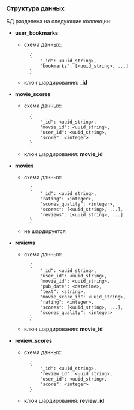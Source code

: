 ### Структура данных

БД разделена на следующие коллекции:

- **user_bookmarks**
    - схема данных:
      
            {
                "_id": <uuid_string>,
                "bookmarks": [<uuid_string>, ...]
            }    
    - ключ шардирования: **_id**
    
- **movie_scores**
    - схема данных:
      
            {
                "_id": <uuid_string>,
                "movie_id": <uuid_string>,
                "user_id": <uuid_string>,
                "score": <integer>
            }  
    - ключ шардирования: **movie_id**
    
- **movies**
    - схема данных:
      
            {
                "_id": <uuid_string>,
                "rating": <integer>,
                "scores_quality": <integer>,
                "scores": [<uuid_string>, ...],
                "reviews": [<uuid_string>, ...]
            }
    - не шардируется
    
- **reviews**
    - схема данных:
      
            {
                "_id": <uuid_string>,
                "user_id": <uuid_string>,
                "movie_id": <uuid_string>,
                "pub_date": <datetime>,
                "text": <string>,
                "movie_score_id": <uuid_string>,
                "rating": <integer>,
                "scores": [<uuid_string>, ...],
                "scores_quality": <integer>
            }
    - ключ шардирования: **movie_id**
    
- **review_scores**
    - схема данных:
      
            {
                "_id": <uuid_string>,
                "review_id": <uuid_string>,
                "user_id": <uuid_string>,
                "score": <integer>
            }  
    - ключ шардирования: **review_id**